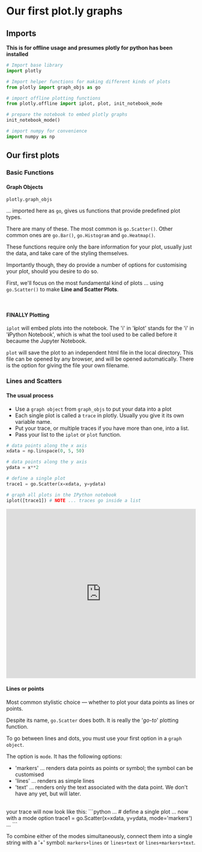 # Our first plot.ly graphs

## Imports

**This is for offline usage and presumes plotly for python has been installed**

```python
# Import base library
import plotly

# Import helper functions for making different kinds of plots
from plotly import graph_objs as go

# import offline plotting functions
from plotly.offline import iplot, plot, init_notebook_mode

# prepare the notebook to embed plotly graphs
init_notebook_mode()

# import numpy for convenience
import numpy as np
```

## Our first plots

### Basic Functions
#### Graph Objects
```
plotly.graph_objs
``` 
 ... imported here as ```go```, gives us functions that provide predefined plot types.

There are many of these.  The most common is ```go.Scatter()```.  Other common ones are ```go.Bar()```, ```go.Histogram``` and ```go.Heatmap()```.

These functions require only the bare information for your plot, usually just the data, and take care of the styling themselves.

Importantly though, they do provide a number of options for customising your plot, should you desire to do so.

First, we'll focus on the most fundamental kind of plots ... using ```go.Scatter()``` to make **Line and Scatter Plots**.

<br>

#### FINALLY Plotting

```iplot``` will embed plots into the notebook.  The 'i' in '**i**plot' stands for the 'i' in '**i**Python Notebook', which is what the tool used to be called before it becaume the Jupyter Notebook.

```plot``` will save the plot to an independent html file in the local directory.  This file can be opened by any browser, and will be opened automatically.  There is the option for giving the file your own filename.

### Lines and Scatters

#### The usual process
* Use a ```graph object``` from ```graph_objs``` to put your data into a plot
* Each single plot is called a ```trace``` in plotly.  Usually you give it its own variable name.
* Put your trace, or multiple traces if you have more than one, into a list.
* Pass your list to the ```iplot``` or ```plot``` function. 

```python
# data points along the x axis
xdata = np.linspace(0, 5, 50)

# data points along the y axis
ydata = x**2

# define a single plot
trace1 = go.Scatter(x=xdata, y=ydata)

# graph all plots in the IPython notebook
iplot([trace1]) # NOTE ... traces go inside a list
```
<!--sec data-title="Hello World" data-id="d1" data-show=true data-collapse=false ces-->
<iframe width="100%" height="450" frameborder="0" scrolling="no" src="https://plot.ly/~research.bazaar/33.embed"></iframe>

<!--endsec-->

#### Lines or points

Most common stylistic choice — whether to plot your data points as lines or points.

Despite its name, ```go.Scatter``` does both.  It is really the '*go-to*' plotting function.

To go between lines and dots, you must use your first option in a ```graph object```.

The option is ```mode```.  It has the following options:

* 'markers' ... renders data points as points or symbol; the symbol can be customised 
* 'lines' ... renders as simple lines
* 'text' ... renders only the text associated with the data point.  We don't have any yet, but will later.

<br>
your trace will now look like this:
```python
...
# define a single plot ... now with a mode option
trace1 = go.Scatter(x=xdata, y=ydata, mode='markers')
...
```

To combine either of the modes simultaneously, connect them into a single string with a '+' symbol: ```markers+lines``` or ```lines+text``` or ```lines+markers+text```.






